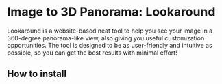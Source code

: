 # Image to 3D Panorama: Lookaround

Lookaround is a website-based neat tool to help you see your image in a 360-degree panorama-like view, also giving you useful customization opportunities. The tool is designed to be as user-friendly and intuitive as possible, so you can get the best results with minimal effort!

## How to install

